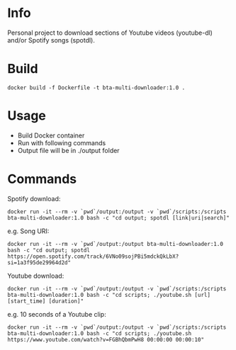 # Info

Personal project to download sections of Youtube videos (youtube-dl) and/or Spotify songs (spotdl).

# Build

    docker build -f Dockerfile -t bta-multi-downloader:1.0 .

# Usage

- Build Docker container
- Run with following commands
- Output file will be in ./output folder

# Commands

Spotify download:

    docker run -it --rm -v `pwd`/output:/output -v `pwd`/scripts:/scripts bta-multi-downloader:1.0 bash -c "cd output; spotdl [link|uri|search]"

e.g. Song URI:

    docker run -it --rm -v `pwd`/output:/output bta-multi-downloader:1.0 bash -c "cd output; spotdl https://open.spotify.com/track/6VNo09sojPBi5mdckQkLbX?si=1a3f95de29964d2d"

Youtube download:

    docker run -it --rm -v `pwd`/output:/output -v `pwd`/scripts:/scripts bta-multi-downloader:1.0 bash -c "cd scripts; ./youtube.sh [url] [start_time] [duration]"

e.g. 10 seconds of a Youtube clip:

    docker run -it --rm -v `pwd`/output:/output -v `pwd`/scripts:/scripts bta-multi-downloader:1.0 bash -c "cd scripts; ./youtube.sh https://www.youtube.com/watch?v=FGBhQbmPwH8 00:00:00 00:00:10"

